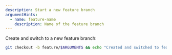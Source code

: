 ```yaml
---
description: Start a new feature branch
argumentHints:
  - name: feature-name
    description: Name of the feature branch
---
```


Create and switch to a new feature branch:

```bash
git checkout -b feature/$ARGUMENTS && echo "Created and switched to feature/$ARGUMENTS branch"
```